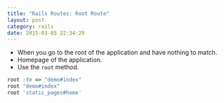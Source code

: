 ```yaml
---
title: "Rails Routes: Root Route" 
layout: post
category: rails
date: 2015-03-05 22:34:29 
---
```


- When you go to the root of the application and have nothing to match.
- Homepage of the application.
- Use the `root` method.

```ruby
root :to => "demo#index"
root "demo#index"
root 'static_pages#home'
```